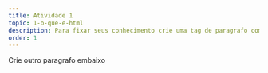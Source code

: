 ```yaml
---
title: Atividade 1
topic: 1-o-que-e-html
description: Para fixar seus conhecimento crie uma tag de paragrafo com uma frase dentro, entre as tags de exemplo
order: 1
---
```


<p>Crie outro paragrafo embaixo</p>